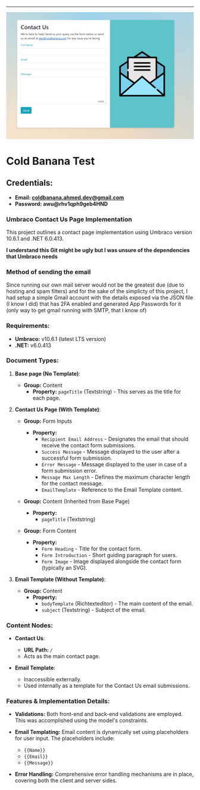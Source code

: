 
---
![Screenshot of Website](./website_ss.PNG)
# Cold Banana Test
## Credentials:
- **Email: coldbanana.ahmed.dev@gmail.com**
- **Password: awu@rhv1qph9geb4HND**


### **Umbraco Contact Us Page Implementation**

This project outlines a contact page implementation using Umbraco version 10.6.1 and .NET 6.0.413.

**I understand this Git might be ugly but I was unsure of the dependencies that Umbraco needs**



### Method of sending the email
Since running our own mail server would not be the greatest due (due to hosting and spam filters) and for the sake of the simplicty of this project, I had setup a simple Gmail account with the details exposed via the JSON file (I know I did) that has 2FA enabled and generated App Passwords for it (only way to get gmail running with SMTP, that I know of)

### **Requirements:**

- **Umbraco:** v10.6.1 (latest LTS version)
- **.NET:** v6.0.413

### **Document Types:**

1. **Base page (No Template)**:

    - **Group:** Content
        - **Property:** `pageTitle` (Textstring) - This serves as the title for each page.
    
2. **Contact Us Page (With Template)**:

    - **Group:** Form Inputs
        - **Property:** 
            - `Recipient Email Address` - Designates the email that should receive the contact form submissions.
            - `Success Message` - Message displayed to the user after a successful form submission.
            - `Error Message` - Message displayed to the user in case of a form submission error.
            - `Message Max Length` - Defines the maximum character length for the contact message.
            - `EmailTemplate` - Reference to the Email Template content.

    - **Group:** Content (Inherited from Base Page)
        - **Property:** 
            - `pageTitle` (Textstring)

    - **Group:** Form Content
        - **Property:** 
            - `Form Heading` - Title for the contact form.
            - `Form Introduction` - Short guiding paragraph for users.
            - `Form Image` - Image displayed alongside the contact form (typically an SVG).

3. **Email Template (Without Template)**:

    - **Group:** Content
        - **Property:** 
            - `bodyTemplate` (Richtexteditor) - The main content of the email. 
            - `subject` (Textstring) - Subject of the email.

### **Content Nodes:**

- **Contact Us**:
    - **URL Path:** `/`
    - Acts as the main contact page.
  
- **Email Template**:
    - Inaccessible externally. 
    - Used internally as a template for the Contact Us email submissions.

### **Features & Implementation Details:**

- **Validations:** Both front-end and back-end validations are employed. This was accomplished using the model's constraints.
  
- **Email Templating:** Email content is dynamically set using placeholders for user input. The placeholders include:
    - `{{Name}}`
    - `{{Email}}`
    - `{{Message}}`

- **Error Handling:** Comprehensive error handling mechanisms are in place, covering both the client and server sides.


